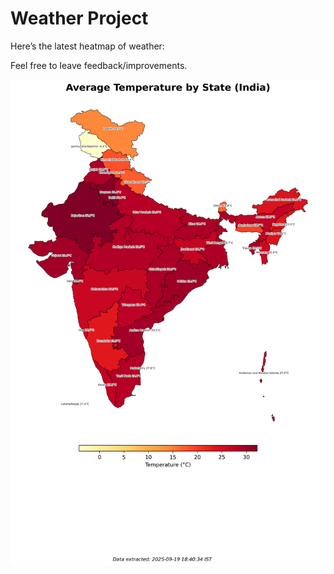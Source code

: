 # Weather Project

Here’s the latest heatmap of weather:

Feel free to leave feedback/improvements.

![India Heatmap](docs/assets/india_heatmap.png?v=CD564C)
